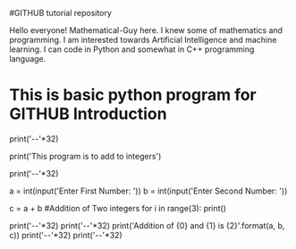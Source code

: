 #GITHUB tutorial repository

Hello everyone! Mathematical-Guy here. I knew some of mathematics and programming. I am interested towards Artificial Intelligence and machine learning. I can code in Python and somewhat in C++ programming language.
# This is basic python program for GITHUB Introduction
print('--'*32)

print('This program is to add to integers')

print('--'*32)

a = int(input('Enter First Number: '))
b = int(input('Enter Second Number: '))

c = a + b                   #Addition of Two integers
for i in range(3):
    print()

print('--'*32)
print('--'*32)
print('Addition of {0} and {1} is {2}'.format(a, b, c))
print('--'*32)
print('--'*32)
